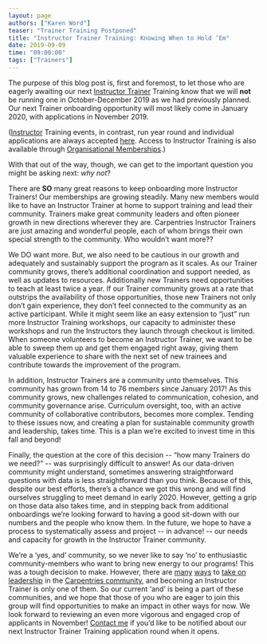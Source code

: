 ```yaml
---
layout: page
authors: ["Karen Word"]
teaser: "Trainer Training Postponed"
title: "Instructor Trainer Training: Knowing When to Hold ‘Em"
date: 2019-09-09
time: "09:00:00"
tags: ["Trainers"]
---
```


The purpose of this blog post is, first and foremost, to let those who are eagerly awaiting our next [Instructor Trainer](https://carpentries.org/trainers/) Training know that we will **not** be running one in October-December 2019 as we had previously planned. Our next Trainer onboarding opportunity will most likely come in January 2020, with applications in November 2019.

([Instructor](https://carpentries.org/instructors/) Training events, in contrast, run year round and individual applications are always accepted [here](https://amy.carpentries.org/forms/request_training/). Access to Instructor Training is also available through [Organisational Memberships](http://static.carpentries.org/membership/).)

With that out of the way, though, we can get to the important question you might be asking next: *why not*? 

There are **SO** many great reasons to keep onboarding more Instructor Trainers! Our memberships are growing steadily. Many new members would like to have an Instructor Trainer at home to support training and lead their community. Trainers make great community leaders and often pioneer growth in new directions wherever they are. Carpentries Instructor Trainers are just amazing and wonderful people, each of whom brings their own special strength to the community. Who wouldn’t want more??

We DO want more. But, we also need to be cautious in our growth and adequately and sustainably support the program as it scales. As our Trainer community grows, there’s additional coordination and support needed, as well as updates to resources. Additionally new Trainers need opportunities to teach at least twice a year. If our Trainer community grows at a rate that outstrips the availability of those opportunities, those new Trainers not only don’t gain experience, they don’t feel connected to the community as an active participant. While it might seem like an easy extension to “just” run more Instructor Training workshops, our capacity to administer these workshops and run the Instructors they launch through checkout is limited. When someone volunteers to become an Instructor Trainer, we want to be able to sweep them up and get them engaged right away, giving them valuable experience to share with the next set of new trainees and contribute towards the improvement of the program.

In addition, Instructor Trainers are a community unto themselves. This community has grown from 14 to 76 members since January 2017! As this community grows, new challenges related to communication, cohesion, and community governance arise. Curriculum oversight, too, with an active community of collaborative contributors, becomes more complex. Tending to these issues now, and creating a plan for sustainable community growth and leadership, takes time. This is a plan we’re excited to invest time in this fall and beyond!

Finally, the question at the core of this decision -- “how many Trainers do we need?” -- was surprisingly difficult to answer! As our data-driven community might understand, sometimes answering straightforward questions with data is less straightforward than you think. Because of this, despite our best efforts, there’s a chance we got this wrong and will find ourselves struggling to meet demand in early 2020. However, getting a grip on those data also takes time, and in stepping back from additional onboardings we’re looking forward to having a good sit-down with our numbers and the people who know them. In the future, we hope to have a process to systematically assess and project -- in advance! -- our needs and capacity for growth in the Instructor Trainer community.

We’re a ‘yes, and’ community, so we never like to say ‘no’ to enthusiastic community-members who want to bring new energy to our programs! This was a tough decision to make. However, there are [many](https://carpentries.org/community/#instructor-development) [ways](https://carpentries.org/community/#maintainers) to [take on leadership](https://carpentries.org/community/#champions) in the [Carpentries community](https://carpentries.org/community/#code-of-conduct-committee), and becoming an Instructor Trainer is only one of them. So our current ‘and’ is being a part of these communities, and we hope that those of you who are eager to join this group will find opportunities to make an impact in other ways for now. We look forward to reviewing an even more vigorous and engaged crop of applicants in November! [Contact me](mailto:krword@carpentries.org) if you’d like to be notified about our next Instructor Trainer Training application round when it opens.
